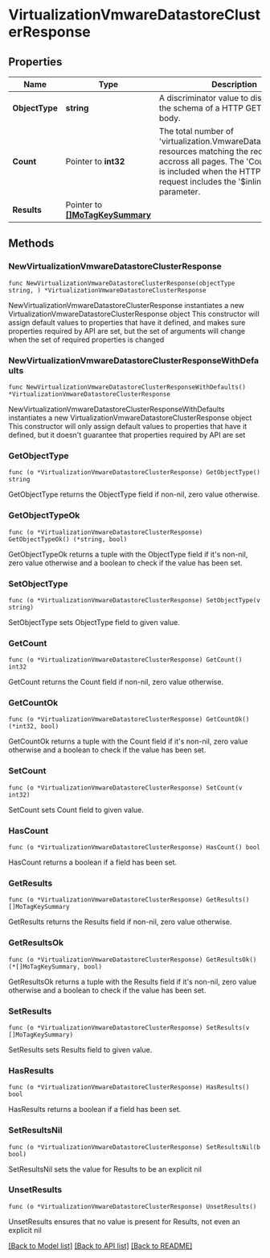 # VirtualizationVmwareDatastoreClusterResponse

## Properties

Name | Type | Description | Notes
------------ | ------------- | ------------- | -------------
**ObjectType** | **string** | A discriminator value to disambiguate the schema of a HTTP GET response body. | 
**Count** | Pointer to **int32** | The total number of &#39;virtualization.VmwareDatastoreCluster&#39; resources matching the request, accross all pages. The &#39;Count&#39; attribute is included when the HTTP GET request includes the &#39;$inlinecount&#39; parameter. | [optional] 
**Results** | Pointer to [**[]MoTagKeySummary**](MoTagKeySummary.md) |  | [optional] 

## Methods

### NewVirtualizationVmwareDatastoreClusterResponse

`func NewVirtualizationVmwareDatastoreClusterResponse(objectType string, ) *VirtualizationVmwareDatastoreClusterResponse`

NewVirtualizationVmwareDatastoreClusterResponse instantiates a new VirtualizationVmwareDatastoreClusterResponse object
This constructor will assign default values to properties that have it defined,
and makes sure properties required by API are set, but the set of arguments
will change when the set of required properties is changed

### NewVirtualizationVmwareDatastoreClusterResponseWithDefaults

`func NewVirtualizationVmwareDatastoreClusterResponseWithDefaults() *VirtualizationVmwareDatastoreClusterResponse`

NewVirtualizationVmwareDatastoreClusterResponseWithDefaults instantiates a new VirtualizationVmwareDatastoreClusterResponse object
This constructor will only assign default values to properties that have it defined,
but it doesn't guarantee that properties required by API are set

### GetObjectType

`func (o *VirtualizationVmwareDatastoreClusterResponse) GetObjectType() string`

GetObjectType returns the ObjectType field if non-nil, zero value otherwise.

### GetObjectTypeOk

`func (o *VirtualizationVmwareDatastoreClusterResponse) GetObjectTypeOk() (*string, bool)`

GetObjectTypeOk returns a tuple with the ObjectType field if it's non-nil, zero value otherwise
and a boolean to check if the value has been set.

### SetObjectType

`func (o *VirtualizationVmwareDatastoreClusterResponse) SetObjectType(v string)`

SetObjectType sets ObjectType field to given value.


### GetCount

`func (o *VirtualizationVmwareDatastoreClusterResponse) GetCount() int32`

GetCount returns the Count field if non-nil, zero value otherwise.

### GetCountOk

`func (o *VirtualizationVmwareDatastoreClusterResponse) GetCountOk() (*int32, bool)`

GetCountOk returns a tuple with the Count field if it's non-nil, zero value otherwise
and a boolean to check if the value has been set.

### SetCount

`func (o *VirtualizationVmwareDatastoreClusterResponse) SetCount(v int32)`

SetCount sets Count field to given value.

### HasCount

`func (o *VirtualizationVmwareDatastoreClusterResponse) HasCount() bool`

HasCount returns a boolean if a field has been set.

### GetResults

`func (o *VirtualizationVmwareDatastoreClusterResponse) GetResults() []MoTagKeySummary`

GetResults returns the Results field if non-nil, zero value otherwise.

### GetResultsOk

`func (o *VirtualizationVmwareDatastoreClusterResponse) GetResultsOk() (*[]MoTagKeySummary, bool)`

GetResultsOk returns a tuple with the Results field if it's non-nil, zero value otherwise
and a boolean to check if the value has been set.

### SetResults

`func (o *VirtualizationVmwareDatastoreClusterResponse) SetResults(v []MoTagKeySummary)`

SetResults sets Results field to given value.

### HasResults

`func (o *VirtualizationVmwareDatastoreClusterResponse) HasResults() bool`

HasResults returns a boolean if a field has been set.

### SetResultsNil

`func (o *VirtualizationVmwareDatastoreClusterResponse) SetResultsNil(b bool)`

 SetResultsNil sets the value for Results to be an explicit nil

### UnsetResults
`func (o *VirtualizationVmwareDatastoreClusterResponse) UnsetResults()`

UnsetResults ensures that no value is present for Results, not even an explicit nil

[[Back to Model list]](../README.md#documentation-for-models) [[Back to API list]](../README.md#documentation-for-api-endpoints) [[Back to README]](../README.md)


